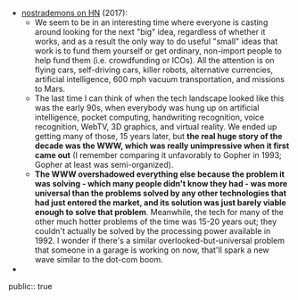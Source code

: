- [nostrademons on HN](https://news.ycombinator.com/item?id=15163103) (2017):
	- We seem to be in an interesting time where everyone is casting around looking for the next "big" idea, regardless of whether it works, and as a result the only way to do useful "small" ideas that work is to fund them yourself or get ordinary, non-import people to help fund them (i.e. crowdfunding or ICOs). All the attention is on flying cars, self-driving cars, killer robots, alternative currencies, artificial intelligence, 600 mph vacuum transportation, and missions to Mars.
	- The last time I can think of when the tech landscape looked like this was the early 90s, when everybody was hung up on artificial intelligence, pocket computing, handwriting recognition, voice recognition, WebTV, 3D graphics, and virtual reality. We ended up getting many of those, 15 years later, but **the real huge story of the decade was the WWW, which was really unimpressive when it first came out** (I remember comparing it unfavorably to Gopher in 1993; Gopher at least was semi-organized).
	- **The WWW overshadowed everything else because the problem it was solving - which many people didn't know they had - was more universal than the problems solved by any other technologies that had just entered the market, and its solution was just barely viable enough to solve that problem**. Meanwhile, the tech for many of the other much hotter problems of the time was 15-20 years out; they couldn't actually be solved by the processing power available in 1992. I wonder if there's a similar overlooked-but-universal problem that someone in a garage is working on now, that'll spark a new wave similar to the dot-com boom.
-
public:: true
